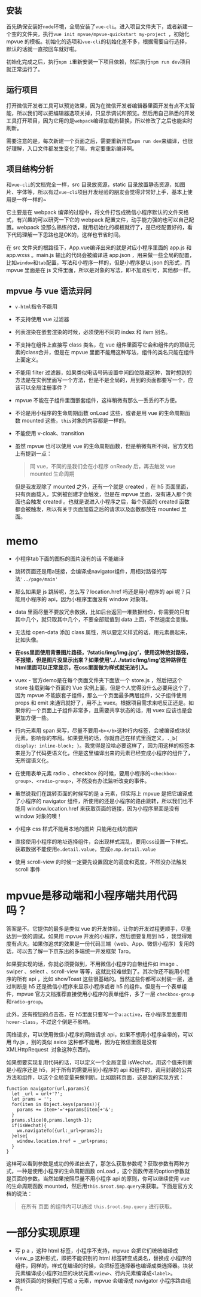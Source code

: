 ## 安装

首先确保安装好`node`环境，全局安装了`vue-cli`。进入项目文件夹下，或者新建一个空的文件夹，执行`vue init mpvue/mpvue-quickstart my-project `，初始化 mpvue 的模板。初始化的选项和`vue-cli`的初始化差不多，根据需要自行选择，默认的话就一直按回车就好啦。  

初始化完成之后，执行`npm i`重新安装一下项目依赖，然后执行`npm run dev`项目就正常运行了。



## 运行项目

打开微信开发者工具可以预览效果，因为在微信开发者编辑器里面开发有点不太智能，所以我们可以把编辑器选项关掉，只显示调试和预览。然后用自己熟悉的开发工具打开项目，因为它用的是`webpack`编译加载热替换，所以修改了之后也能实时刷新。

需要注意的是，每次新建一个页面之后，需要重新开启`npm run dev`来编译，也很好理解，入口文件都发生变化了嘛，肯定要重新编译啊。



## 项目结构分析

和`vue-cli`的文档完全一样，src 目录放资源，static 目录放置静态资源，如图片、字体等，所以有过`vue-cli`项目开发经验的朋友会觉得非常好上手，基本上使用是一样一样的~

它主要是在 webpack 编译的过程中，将文件打包成微信小程序默认的文件夹格式，有兴趣的可以研究一下它的 webpack 配置文件，动手能力强的也可以自己配置。webpack 没那么熟练的话，就用初始化的模板就行了，是已经配置好的，看下代码理解一下思路也是OK的，这样也节省时间。

在 src 文件夹的根路径下，App.vue编译出来的就是对应小程序里面的 app.js 和 app.wxss 。main.js 输出的代码会被编译进 app.json ，用来做一些全局的配置，比如`window`和`tab`配置，写法和小程序一样的，但是小程序是以 json 的形式，而 mpvue 里面是在 js 文件里面，所以是对象的写法，即不加双引号，其他都一样。



## mpvue 与 vue 语法异同

* `v-html`指令不能用

* 不支持使用 vue 过滤器

* 列表渲染在嵌套渲染的时候，必须使用不同的 index 和 item 别名。

* 不支持在组件上直接写 class 类名，在 vue 组件里面写它会和组件内的顶级元素的class合并，但是在 mpvue 里面不能用这种写法，组件的类名只能在组件上面定义。

* 不能用 filter 过滤器，如果类似电话号码设置中间四位隐藏这种，暂时想到的方法是在实例里面写一个方法，但是不是全局的，用到的页面都要写一个，应该可以全局注册事件？

* mpvue 不能在子组件里面嵌套组件，这样稍微有那么一丢丢的不方便。

* 不论是用小程序的生命周期函数 onLoad 这些，或者是用 vue 的生命周期函数 mounted 这些，`this`对象的内容都是一样的。

* 不能使用 v-cloak、transition

* 虽然 mpvue 也可以使用 vue 的生命周期函数，但是稍微有所不同，官方文档上有提到一点：

  > 同 vue，不同的是我们会在小程序 onReady 后，再去触发 vue mounted 生命周期 

   但是我发现除了 mounted 之外，还有一个就是 created ，在 h5 页面里面，只有页面载入，实例被创建才会触发，但是在 mpvue 里面，没有进入那个页面也会触发 created 。也就是说进入小程序之后，每个页面的 created 函数都会被触发，所以有关于页面加载之后的请求以及函数都放在 mounted 里面。

  

# memo

* 小程序tab下面的图标的图片没有的话 不能编译

* 跳转页面还是用a链接，会编译成navigator组件，用相对路径的写法`'../page/main'`

* 那么如果是 js 跳转呢，怎么写？location.href 吗还是用小程序的 api 呢？只能用小程序的 api，因为小程序里面没有 window 对象呀。

* data 里面尽量不要放冗余数据，比如后台返回一堆数据给你，你需要的只有其中几个，就只取其中几个，不要全部赋值到 data 上面，不然速度会变慢。

* 无法给 open-data 添加 class 属性，所以要定义样式的话，用元素裹起来，比如头像。

* **在css里面使用背景图片路径，‘/static/img/img.jpg’，使用这种绝对路径，不报错，但是图片没显示出来？如果使用‘../../static/img/img’这种路径在html里面可以正常显示，在css里面做为样式就无法引入。**

* vuex - 官方demo是在每个页面文件夹下面放一个 store.js ，然后把这个 store 挂载到每个页面的 Vue 实例上面，但是个人觉得没什么必要用这个了，因为 mpvue 不能嵌套子组件，那么一个页面最多两层组件，父子组件使用 props 和 emit 来通讯就好了，用不上 vuex。根据项目需求来吧反正还是。如果你的一个页面上子组件非常多，且需要共享状态的话，用 vuex 应该也是会更加方便一些。

* 行内元素用 span 来写，尽量不要用`<b></b>`这种行内标签，会被编译成块状元素，影响你的布局。如果要用的话，你就自己在样式里面定义，`._b{ display: inline-block; }`。我觉得是没啥必要这样了，因为用这样的标签本来是为了代码更语义化，但是这里编译出来的元素已经变成小程序的组件了，无所谓语义化。

* 在使用表单元素 radio 、checkbox 的时候，要用小程序的`<checkbox-group>`、`<radio-group>`，不然没有办法监听改变的事件。

* 虽然说我们在跳转页面的时候写的是 a 元素，但实际上 mpvue 是把它编译成了小程序的 navigator 组件，所使用的还是小程序的路由跳转，所以我们也不能用 window.location.href 来获取页面的链接，因为小程序里面是没有 window 对象的噢！

* 小程序 css 样式不能用本地的图片 只能用在线的图片 

* 直接使用小程序的地址选择组件，会出现样式混乱，要用css设置一下样式。获取数据不能使用`e.detail.value`，变成`e.mp.detail.value`

* 使用 scroll-view 的时候一定要先设置固定的高度和宽度，不然没办法触发 scroll 事件

  

# mpvue是移动端和小程序端共用代码吗？

答案是不。它提供的最多是类似 vue 的开发体验，让你的开发过程更顺手，尽量达到一致的调试。如果用 mpvue 开发的小程序，然后想要复用到 h5 ，我觉得难度有点大。如果你追求的效果是一份代码三端（web、App、微信小程序）复用的话，可以去了解一下京东出的多端统一开发框架 Taro。

如果要实现的话，你就必须要做到，不用微信小程序的自带组件如 image 、swiper 、select 、scroll-view 等等，这就比较难做到了。其次你还不能用小程序的所有 api ，比如 showToast 这些很基础的。当然这些你都可以封装一层，通过判断是 h5 还是微信小程序来显示小程序或者 h5 的组件。但是有一个表单组件，mpvue 官方文档推荐直接使用小程序的表单组件，多了一层 `checkbox-group`和`radio-group`。

此外，还有按钮的点击态，在 h5里面只要写一个`a:active`，在小程序里面要用 `hover-class`，不过这个倒是不影响。

网络请求，可以使用微信小程序的网络请求 api，如果不想用小程序自带的，可以用 fly.js ，别的类似 axios 这种都不能用，因为在微信里面是没有 XMLHttpRequest  对象这种东西的。

如果想要实现复用代码的话，可以定义一个全局变量 isWechat，用这个值来判断是小程序还是 h5，对于所有的需要用到小程序的 api 和组件的，调用封装的公共方法和组件，以这个全局变量来做判断。比如跳转页面，这是我的实现方式：

```
function navigator(url,params){
  let _url = url+'?';
  let prams = '';
  for(item in Object.keys(params)){
    params += item+'='+params[item]+'&';
  }
  prams.slice(0,prams.length-1);
  if(isWechat){
    wx.navigateTo({url:_url+prams});
  }else{
    window.location.href = _url+prams;
  }
}
```

这样可以看到参数是成功的传递出去了，那怎么获取参数呢？获取参数有两种方式，一种是使用小程序的生命周期函数 onLoad ，这个函数传递的option参数就是页面的参数。当然如果按照尽量不用小程序 api 的原则，你可以继续使用 vue 的生命周期函数 mounted，然后用`this.$root.$mp.query`来获取。下面是官方文档的说法：

>在所有 页面 的组件内可以通过 `this.$root.$mp.query` 进行获取。 



# 一部分实现原理

* 写 p a ，这种 html 标签，小程序不支持，mpvue 会把它们统统编译成 view._p 这种形式，即把不能识别的 html 标签转变成类名，替换成 小程序的组件，同样的，样式在编译的时候，会把标签选择器也编译成类选择器。块状元素编译成小程序对应的块状元素`<view>`、行内元素编译成`<label>`。
* 跳转页面的时候我们写成 a 元素，mpvue 会编译成 navigator 小程序路由组件。